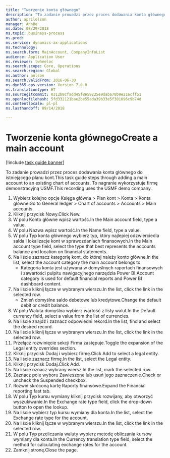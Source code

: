 ```yaml
--- 
title: "Tworzenie konta głównego"
description: "To zadanie prowadzi przez proces dodawania konta głównego do istniejącego planu kont."
author: aprilolson
manager: AnnBe
ms.date: 08/29/2018
ms.topic: business-process
ms.prod: 
ms.service: dynamics-ax-applications
ms.technology: 
ms.search.form: MainAccount, CompanyInfoList
audience: Application User
ms.reviewer: twheeloc
ms.search.scope: Core, Operations
ms.search.region: Global
ms.author: aolson
ms.search.validFrom: 2016-06-30
ms.dyn365.ops.version: Version 7.0.0
ms.translationtype: HT
ms.sourcegitcommit: 0312b8cfadd45f8e59225e9daba78b9e216cff51
ms.openlocfilehash: 5fd332121bae2be55ada39b33e5f381096c9b74d
ms.contentlocale: pl-pl
ms.lasthandoff: 09/14/2018

---
```

# <a name="create-a-main-account"></a><span data-ttu-id="17261-103">Tworzenie konta głównego</span><span class="sxs-lookup"><span data-stu-id="17261-103">Create a main account</span></span>

[!include [task guide banner](../../includes/task-guide-banner.md)]

<span data-ttu-id="17261-104">To zadanie prowadzi przez proces dodawania konta głównego do istniejącego planu kont.</span><span class="sxs-lookup"><span data-stu-id="17261-104">This task guide steps through adding a main account to an existing chart of accounts.</span></span> <span data-ttu-id="17261-105">To nagranie wykorzystuje firmę demonstracyjną USMF.</span><span class="sxs-lookup"><span data-stu-id="17261-105">This recording uses the USMF demo company.</span></span>  

1. <span data-ttu-id="17261-106">Wybierz kolejno opcje Księga główna > Plan kont > Konta > Konta główne.</span><span class="sxs-lookup"><span data-stu-id="17261-106">Go to General ledger > Chart of accounts > Accounts > Main accounts.</span></span>
2. <span data-ttu-id="17261-107">Kliknij przycisk Nowy.</span><span class="sxs-lookup"><span data-stu-id="17261-107">Click New.</span></span>
3. <span data-ttu-id="17261-108">W polu Konto główne wpisz wartość.</span><span class="sxs-lookup"><span data-stu-id="17261-108">In the Main account field, type a value.</span></span>
4. <span data-ttu-id="17261-109">W polu Nazwa wpisz wartość.</span><span class="sxs-lookup"><span data-stu-id="17261-109">In the Name field, type a value.</span></span>
5. <span data-ttu-id="17261-110">W polu Typ konta głównego wybierz typ, który najlepiej odzwierciedla salda i lokalizacje kont w sprawozdaniach finansowych.</span><span class="sxs-lookup"><span data-stu-id="17261-110">In the Main account type field, select the type that best represents the accounts balance and location on financial statements.</span></span>
6. <span data-ttu-id="17261-111">Na liście zaznacz kategorię kont, do której należy konto główne.</span><span class="sxs-lookup"><span data-stu-id="17261-111">In the list, select the account category the main account belongs to.</span></span>
    * <span data-ttu-id="17261-112">Kategoria konta jest używana w domyślnych raportach finansowych i zawartości pulpitu nawigacyjnego narzędzia Power BI.</span><span class="sxs-lookup"><span data-stu-id="17261-112">Account category is used for default financial reports and Power BI dashboard content.</span></span>  
7. <span data-ttu-id="17261-113">Na liście kliknij łącze w wybranym wierszu.</span><span class="sxs-lookup"><span data-stu-id="17261-113">In the list, click the link in the selected row.</span></span>
    * <span data-ttu-id="17261-114">Zmień domyślne saldo debetowe lub kredytowe.</span><span class="sxs-lookup"><span data-stu-id="17261-114">Change the default debit or credit balance.</span></span>  
8. <span data-ttu-id="17261-115">W polu Waluta domyślna wybierz wartość z listy walut.</span><span class="sxs-lookup"><span data-stu-id="17261-115">In the Default currency field, select a value from the list of currencies.</span></span>
9. <span data-ttu-id="17261-116">Na liście znajdź i zaznacz odpowiedni rekord.</span><span class="sxs-lookup"><span data-stu-id="17261-116">In the list, find and select the desired record.</span></span>
10. <span data-ttu-id="17261-117">Na liście kliknij łącze w wybranym wierszu.</span><span class="sxs-lookup"><span data-stu-id="17261-117">In the list, click the link in the selected row.</span></span>
11. <span data-ttu-id="17261-118">Przełącz rozwinięcie sekcji Firma zastępuje.</span><span class="sxs-lookup"><span data-stu-id="17261-118">Toggle the expansion of the Legal entity overrides section.</span></span>
12. <span data-ttu-id="17261-119">Kliknij przycisk Dodaj i wybierz firmę.</span><span class="sxs-lookup"><span data-stu-id="17261-119">Click Add to select a legal entity.</span></span>
13. <span data-ttu-id="17261-120">Na liście zaznacz firmę.</span><span class="sxs-lookup"><span data-stu-id="17261-120">In the list, select the Legal entity.</span></span>
14. <span data-ttu-id="17261-121">Kliknij przycisk Dodaj.</span><span class="sxs-lookup"><span data-stu-id="17261-121">Click Add.</span></span>
15. <span data-ttu-id="17261-122">Na liście oznacz wybrany wiersz.</span><span class="sxs-lookup"><span data-stu-id="17261-122">In the list, mark the selected row.</span></span>
16. <span data-ttu-id="17261-123">Zaznacz pole wyboru Zawieszone lub usuń jego zaznaczenie.</span><span class="sxs-lookup"><span data-stu-id="17261-123">Check or uncheck the Suspended checkbox.</span></span>
17. <span data-ttu-id="17261-124">Rozwiń skróconą kartę Raporty finansowe.</span><span class="sxs-lookup"><span data-stu-id="17261-124">Expand the Financial reporting fast tab.</span></span>
18. <span data-ttu-id="17261-125">W polu Typ kursu wymiany kliknij przycisk rozwijany, aby otworzyć wyszukiwanie.</span><span class="sxs-lookup"><span data-stu-id="17261-125">In the Exchange rate type field, click the drop-down button to open the lookup.</span></span>
19. <span data-ttu-id="17261-126">Na liście wybierz typ kursu wymiany dla konta.</span><span class="sxs-lookup"><span data-stu-id="17261-126">In the list, select the Exchange rate type for the account.</span></span>
20. <span data-ttu-id="17261-127">Na liście kliknij łącze w wybranym wierszu.</span><span class="sxs-lookup"><span data-stu-id="17261-127">In the list, click the link in the selected row.</span></span>
21. <span data-ttu-id="17261-128">W polu Typ przeliczania waluty wybierz metodę obliczania kursów wymiany dla konta.</span><span class="sxs-lookup"><span data-stu-id="17261-128">In the Currency translation type field, select the method for calculating exchange rates for the account.</span></span>
22. <span data-ttu-id="17261-129">Zamknij stronę.</span><span class="sxs-lookup"><span data-stu-id="17261-129">Close the page.</span></span>


